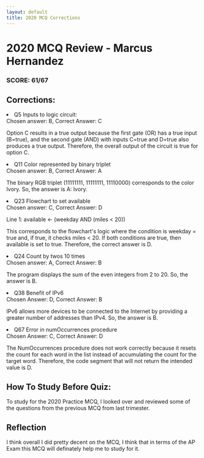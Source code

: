 ```yaml
---
layout: default
title: 2020 MCQ Corrections
---
```

# 2020 MCQ Review - Marcus Hernandez

### SCORE: 61/67

## Corrections:

<li>Q5 Inputs to logic circuit: </li> 
Chosen answer: B, Correct Answer: C

Option C results in a true output because the first gate (OR) has a true input (B=true), and the second gate (AND) with inputs C=true and D=true also produces a true output. Therefore, the overall output of the circuit is true for option C.


<li> Q11 Color represented by binary triplet </li>
Chosen answer: B, Correct Answer: A

The binary RGB triplet (11111111, 11111111, 11110000) corresponds to the color Ivory. So, the answer is A: Ivory.


<li> Q23 Flowchart to set available </li>
Chosen answer: C, Correct Answer: D 

Line 1: available ← (weekday AND (miles < 20))

This corresponds to the flowchart's logic where the condition is weekday = true and, if true, it checks miles < 20. If both conditions are true, then available is set to true. Therefore, the correct answer is D.


<li> Q24 Count by twos 10 times </li>
Chosen answer: A, Correct Answer: B

The program displays the sum of the even integers from 2 to 20. So, the answer is B.


<li> Q38 Benefit of IPv6 </li>
Chosen Answer: D, Correct Answer: B


IPv6 allows more devices to be connected to the Internet by providing a greater number of addresses than IPv4. So, the answer is B.


<li> Q67 Error in numOccurrences procedure </li>
Chosen Answer: C, Correct Answer: D 

The NumOccurrences procedure does not work correctly because it resets the count for each word in the list instead of accumulating the count for the target word. Therefore, the code segment that will not return the intended value is D.


## How To Study Before Quiz:

To study for the 2020 Practice MCQ, I looked over and reviewed some of the questions from the previous MCQ from last trimester.

## Reflection

I think overall I did pretty decent on the MCQ, I think that in terms of the AP Exam this MCQ will definately help me to study for it. 